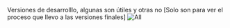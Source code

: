Versiones de desarrolllo, algunas son útiles y otras no
[Solo son para ver el proceso que llevo a las versiones finales]
![All](https://github.com/FireNight097/Proyect-Neolix-3-AIR-Old-Version/assets/146289185/c330552b-77f2-4a3b-b9dc-33bf9124a934)
